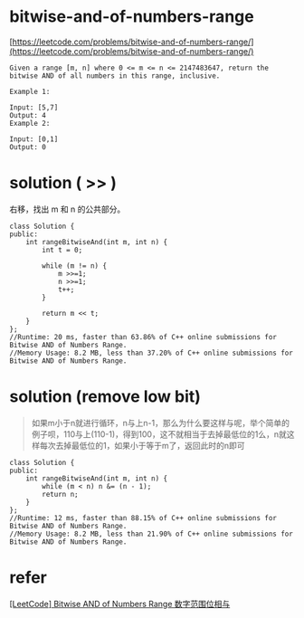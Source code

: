 # bitwise-and-of-numbers-range

[https://leetcode.com/problems/bitwise-and-of-numbers-range/](https://leetcode.com/problems/bitwise-and-of-numbers-range/)

```
Given a range [m, n] where 0 <= m <= n <= 2147483647, return the bitwise AND of all numbers in this range, inclusive.

Example 1:

Input: [5,7]
Output: 4
Example 2:

Input: [0,1]
Output: 0
```


# solution ( >> )

右移，找出 m 和 n 的公共部分。

```
class Solution {
public:
    int rangeBitwiseAnd(int m, int n) {
        int t = 0;
        
        while (m != n) {
            m >>=1;
            n >>=1;
            t++;
        }
        
        return m << t;
    }
};
//Runtime: 20 ms, faster than 63.86% of C++ online submissions for Bitwise AND of Numbers Range.
//Memory Usage: 8.2 MB, less than 37.20% of C++ online submissions for Bitwise AND of Numbers Range.
```


# solution (remove low bit)

> 如果m小于n就进行循环，n与上n-1，那么为什么要这样与呢，举个简单的例子呗，110与上(110-1)，得到100，这不就相当于去掉最低位的1么，n就这样每次去掉最低位的1，如果小于等于m了，返回此时的n即可

```
class Solution {
public:
    int rangeBitwiseAnd(int m, int n) {
        while (m < n) n &= (n - 1);
        return n;
    }
};
//Runtime: 12 ms, faster than 88.15% of C++ online submissions for Bitwise AND of Numbers Range.
//Memory Usage: 8.2 MB, less than 21.90% of C++ online submissions for Bitwise AND of Numbers Range.
```

# refer

[[LeetCode] Bitwise AND of Numbers Range 数字范围位相与](https://www.cnblogs.com/grandyang/p/4431646.html)